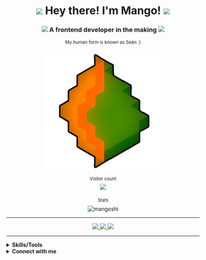 <div align="center"> 
	<h1>
		<img src="https://meritt-gifs.s3-us-west-1.amazonaws.com/party-parrot/slow-parrot.gif" width="42px">
		Hey there! I'm Mango!
		<img src="https://meritt-gifs.s3-us-west-1.amazonaws.com/party-parrot/slow-parrot.gif" width="42px">
	</h1>
	<h3 align="center">
		<img src="https://meritt-gifs.s3-us-west-1.amazonaws.com/nerd-life/mario-star.gif" width="24px">
		A frontend developer in the making
		<img src="https://meritt-gifs.s3-us-west-1.amazonaws.com/nerd-life/mario-star.gif" width="24px">
	</h3>
	<sup>My human form is known as Seán :)</sup>
</div>

<br>

<div align="center">
	<img src="img/hexmango.png">
</div>

<br>

<div align="center">
	<sup>Visitor count</sup>
	<br>
	<img src="https://profile-counter.glitch.me/mangoshi/count.svg">
</div>

<br>

<div align="center">
	<sup>Stats</sup>
	<br>
	<img align="center" src="https://github-readme-streak-stats.herokuapp.com/?user=mangoshi&theme=dark" alt="mangoshi"/>
	<hr>
	<a href="https://github.com/anuraghazra/github-readme-stats">
	<img src="https://github-readme-stats.vercel.app/api?username=mangoshi&show_icons=true&theme=merko&border_radius=1rem">
	 <img src="https://github-readme-stats.vercel.app/api/wakatime?username=Mangoshi&theme=merko&border_radius=1rem">
	 <img width="500" src="https://github-readme-stats.vercel.app/api/top-langs/?username=mangoshi&theme=merko&border_radius=1rem&layout=compact"/>
	</a>
</div>

<hr>

<details>
    <summary>
        <b>Skills/Tools</b>
    </summary>
    <br>
    <h5>Languages / Frameworks</h5>
    <table>
        <tr>
            <td align="center">
              HTML<br>
              <img src="https://cdn1.iconfinder.com/data/icons/logotypes/32/badge-html-5-512.png" alt="html5" width="40" height="40"/>
            </td>
            <td align="center">
              CSS
              <br>
              <img src="https://cdn1.iconfinder.com/data/icons/logotypes/32/badge-css-3-512.png" alt="css3" width="40" height="40"/>
            </td>
            <td align="center">
              JavaScript
              <br>
              <img src="https://raw.githubusercontent.com/devicons/devicon/master/icons/javascript/javascript-original.svg" alt="javascript" width="40" height="40"/>
            </td>
            <td align="center">
              PHP
              <br>
              <img src="https://raw.githubusercontent.com/devicons/devicon/master/icons/php/php-original.svg" alt="php" width="40" height="40"/>
            </td>
            <td align="center">
              MySQL
              <br>
              <img src="https://raw.githubusercontent.com/devicons/devicon/master/icons/mysql/mysql-original-wordmark.svg" alt="mysql" width="40" height="40"/>
            </td>
            <td align="center">
              Java
              <br>
              <img src="https://raw.githubusercontent.com/devicons/devicon/master/icons/java/java-original.svg" alt="java" width="40" height="40"/>
            </td>
            <td align="center">
              Bootstrap
              <br>
              <img src="https://raw.githubusercontent.com/devicons/devicon/master/icons/bootstrap/bootstrap-plain-wordmark.svg" alt="bootstrap" width="40" height="40"/>
            </td>
        </tr>
    </table>
        <h5>Editors / IDEs</h5>
    <table>
        <tr>
            <td align="center">VSCodium<br>
                <img src="https://raw.githubusercontent.com/VSCodium/vscodium/master/src/resources/linux/code.png" width="40" height="40"/>
            </td>
            <td align="center">IntelliJ<br>
                <img src="https://raw.githubusercontent.com/devicons/devicon/master/icons/intellij/intellij-original.svg" width="40" height="40"/>
            </td>
             <td align="center">WebStorm<br>
                <img src="https://raw.githubusercontent.com/devicons/devicon/master/icons/webstorm/webstorm-original.svg" width="40" height="40"/>
            </td>
            <td align="center">PhpStorm<br>
                <img src="https://raw.githubusercontent.com/devicons/devicon/master/icons/phpstorm/phpstorm-original.svg" width="40" height="40"/>
            </td>
        </tr>
    </table>
            <h5>Other tools</h5>
    <table>
        <tr>
            <td align="center">
                Adobe Illustrator
	    <br>
                <img src="https://cdn4.iconfinder.com/data/icons/logos-and-brands/512/11_Illustrator_Adobe_Ai_logo_logos-512.png" alt="illustrator" width="40" height="40"/> </td>
            <td align="center">
              Adobe Photoshop
	    <br>
              <img src="https://cdn4.iconfinder.com/data/icons/logos-and-brands/512/23_Photoshop_Adobe_logo_logos-512.png" alt="photoshop" width="40" height="40"/>
           </td>
           <td align="center">
              Adobe Premiere Pro
	   <br>
              <img src="https://cdn4.iconfinder.com/data/icons/logos-and-brands/512/8_Premier_Pro_Adobe_logo_logos-512.png" alt="premiere" width="40" height="40"/>
           </td>
            <td align="center">
              Adobe Audition
	    <br>
            <img src="https://cdn4.iconfinder.com/data/icons/logos-and-brands/512/18_Audition_Adobe_logo_logos-512.png" alt="audition" width="40" height="40"/> 
          </td>
	  <td align="center">
              Ableton Live
      	  <br>
          <img src="https://lh3.googleusercontent.com/proxy/0YIz_Js0S9kCnXdwJw2B25RWEu1q5ec9hYiZPMPkg9o8lsGjtQV48hpf-n-HJAjefTTRJCfAB2CHxP6hJELWuWulJZXEIS7vJSNTxzA_3KXhO_CILRM7dzPJUQydEkOSHdgpaKPKY8WkhXGiik49o27lNK98c8WsQv05QL9eusb3DbodLtBSNMZumCT31TSnaSor2CYrMV9NSdod3lKjut8SJA" alt="ableton" width="40" height="40"/> 
          </td>
	  </td>
            <td align="center">
              Bitwig Studio
	    <br>
            <img src="https://icons.iconarchive.com/icons/papirus-team/papirus-apps/512/bitwig-studio-icon.png" alt="bitwig" width="40" height="40"/> 
          </td>
        </tr>
    </table>
</details>

<details>
    <summary>
        <b>Connect with me</b>
    </summary>
    <br>
    <table>
        <tr>
            <td align="center">
              LinkedIn<br>
              <a href="https://www.linkedin.com/in/sean-og-durack-monks/" target="blank">
              <img src="https://cdn1.iconfinder.com/data/icons/logotypes/32/square-linkedin-512.png" alt="linkedin" width="40" height="40"/>
              </a>
            </td>
            <td align="center">
              Codepen
              <br>
              <a href="https://codepen.io/mangoshi" target="blank">
              <img src="https://cdn3.iconfinder.com/data/icons/social-rounded-2/72/Codepen-512.png" alt="codepen" width="40" height="40"/>
              </a>
            </td>
            <td align="center">
		DEV
              <br>
              <a href="https://dev.to/mangoshi" target="blank">
              <img src="https://d2fltix0v2e0sb.cloudfront.net/dev-rainbow.svg" alt="dev" width="40" height="40"/>
              </a>
            </td>
            <td align="center">
              StackOverflow
              <br>
              <a href="https://stackoverflow.com/users/mangoshi" target="blank">
              <img src="https://cdn4.iconfinder.com/data/icons/socialcones/508/StackOverflow-512.png" alt="stackoverflow" width="40" height="40"/>
              </a>
            </td>
        </tr>
    </table>
    
